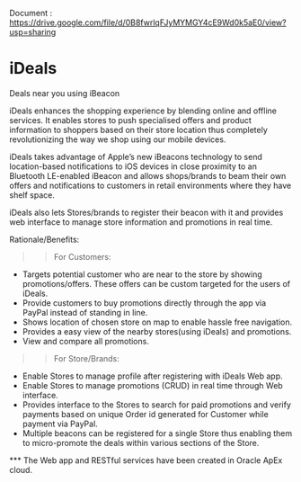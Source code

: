 Document : https://drive.google.com/file/d/0B8fwrlqFJyMYMGY4cE9Wd0k5aE0/view?usp=sharing

iDeals
======

Deals near you using iBeacon

iDeals enhances the shopping experience by blending online and offline services. It enables stores to push specialised offers and product information to shoppers based on their store location thus completely revolutionizing the way we shop using our mobile devices.

iDeals takes advantage of Apple’s new iBeacons technology to send location-based notifications to iOS devices in close proximity to an Bluetooth LE-enabled iBeacon and allows shops/brands to beam their own offers and notifications to customers in retail environments where they have shelf space. 

iDeals also lets Stores/brands to register their beacon with it and provides web interface to manage store information and promotions in real time.


Rationale/Benefits:

>> For Customers:
+ Targets potential customer who are near to the store by showing promotions/offers. These offers can be custom targeted for the users of iDeals.
+ Provide customers to buy promotions directly through the app via PayPal instead of standing in line.
+ Shows location of chosen store on map to enable hassle free navigation.
+ Provides a easy view of the nearby stores(using iDeals) and promotions.
+ View and compare all promotions.

>> For Store/Brands:
+ Enable Stores to manage profile after registering with iDeals Web app.
+ Enable Stores to manage promotions (CRUD) in real time through Web interface.
+ Provides interface to the Stores to search for paid promotions and verify payments based on unique Order id generated for Customer while payment via PayPal.
+ Multiple beacons can be registered for a single Store thus enabling them to micro-promote the deals within various sections of the Store.

*** The Web app and RESTful services have been created in Oracle ApEx cloud.
